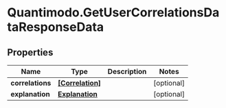 # Quantimodo.GetUserCorrelationsDataResponseData

## Properties
Name | Type | Description | Notes
------------ | ------------- | ------------- | -------------
**correlations** | [**[Correlation]**](Correlation.md) |  | [optional] 
**explanation** | [**Explanation**](Explanation.md) |  | [optional] 


